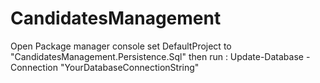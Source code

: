 # CandidatesManagement
Open Package manager console set DefaultProject to "CandidatesManagement.Persistence.Sql" then run :
Update-Database -Connection "YourDatabaseConnectionString"
